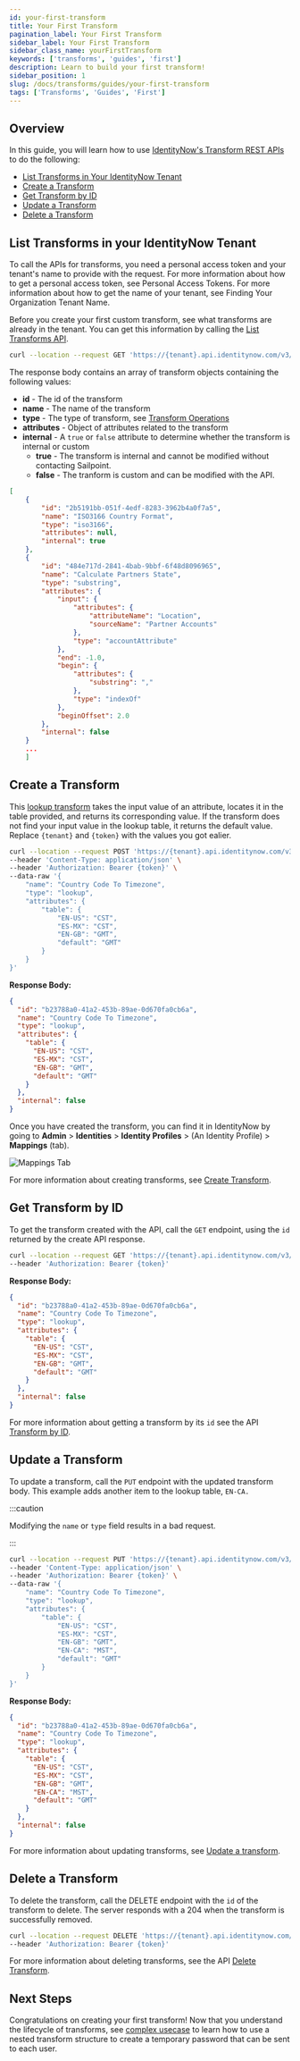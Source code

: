 ```yaml
---
id: your-first-transform
title: Your First Transform
pagination_label: Your First Transform
sidebar_label: Your First Transform
sidebar_class_name: yourFirstTransform
keywords: ['transforms', 'guides', 'first']
description: Learn to build your first transform!
sidebar_position: 1
slug: /docs/transforms/guides/your-first-transform
tags: ['Transforms', 'Guides', 'First']
---
```


## Overview

In this guide, you will learn how to use [IdentityNow's Transform REST APIs](/idn/api/v3/transforms) to do the following:

- [List Transforms in Your IdentityNow Tenant](#list-transforms-in-your-identitynow-tenant)
- [Create a Transform](#create-a-transform)
- [Get Transform by ID](#get-transform-by-id)
- [Update a Transform](#update-a-transform)
- [Delete a Transform](#delete-a-transform)

## List Transforms in your IdentityNow Tenant

To call the APIs for transforms, you need a personal access token and your tenant's name to provide with the request. For more information about how to get a personal access token, see Personal Access Tokens. For more information about how to get the name of your tenant, see Finding Your Organization Tenant Name.

Before you create your first custom transform, see what transforms are already in the tenant. You can get this information by calling the [List Transforms API](/idn/api/v3/list-transforms).

```bash
curl --location --request GET 'https://{tenant}.api.identitynow.com/v3/transforms' --header 'Authorization: Bearer {token}'
```

The response body contains an array of transform objects containing the following values:

- **id** - The id of the transform
- **name** - The name of the transform
- **type** - The type of transform, see [Transform Operations](../operations/index.md)
- **attributes** - Object of attributes related to the transform
- **internal** - A `true` or `false` attribute to determine whether the transform is internal or custom
  - **true** - The transform is internal and cannot be modified without contacting Sailpoint.
  - **false** - The tranform is custom and can be modified with the API.

```json
[
    {
        "id": "2b5191bb-051f-4edf-8283-3962b4a0f7a5",
        "name": "ISO3166 Country Format",
        "type": "iso3166",
        "attributes": null,
        "internal": true
    },
    {
        "id": "484e717d-2841-4bab-9bbf-6f48d8096965",
        "name": "Calculate Partners State",
        "type": "substring",
        "attributes": {
            "input": {
                "attributes": {
                    "attributeName": "Location",
                    "sourceName": "Partner Accounts"
                },
                "type": "accountAttribute"
            },
            "end": -1.0,
            "begin": {
                "attributes": {
                    "substring": ","
                },
                "type": "indexOf"
            },
            "beginOffset": 2.0
        },
        "internal": false
    }
    ...
    ]
```

## Create a Transform

This [lookup transform](../operations/lookup.md) takes the input value of an attribute, locates it in the table provided, and returns its corresponding value. If the transform does not find your input value in the lookup table, it returns the default value. Replace `{tenant}` and `{token}` with the values you got ealier.

```bash
curl --location --request POST 'https://{tenant}.api.identitynow.com/v3/transforms' \
--header 'Content-Type: application/json' \
--header 'Authorization: Bearer {token}' \
--data-raw '{
    "name": "Country Code To Timezone",
    "type": "lookup",
    "attributes": {
        "table": {
            "EN-US": "CST",
            "ES-MX": "CST",
            "EN-GB": "GMT",
            "default": "GMT"
        }
    }
}'
```

**Response Body:**

```json
{
  "id": "b23788a0-41a2-453b-89ae-0d670fa0cb6a",
  "name": "Country Code To Timezone",
  "type": "lookup",
  "attributes": {
    "table": {
      "EN-US": "CST",
      "ES-MX": "CST",
      "EN-GB": "GMT",
      "default": "GMT"
    }
  },
  "internal": false
}
```

Once you have created the transform, you can find it in IdentityNow by going to **Admin** > **Identities** > **Identity Profiles** > (An Identity Profile) > **Mappings** (tab).

![Mappings Tab](./img/mappings_tab.png)

For more information about creating transforms, see [Create Transform](/idn/api/v3/create-transform).

## Get Transform by ID

To get the transform created with the API, call the `GET` endpoint, using the `id` returned by the create API response.

```bash
curl --location --request GET 'https://{tenant}.api.identitynow.com/v3/transforms/b23788a0-41a2-453b-89ae-0d670fa0cb6a' \
--header 'Authorization: Bearer {token}'
```

**Response Body:**

```json
{
  "id": "b23788a0-41a2-453b-89ae-0d670fa0cb6a",
  "name": "Country Code To Timezone",
  "type": "lookup",
  "attributes": {
    "table": {
      "EN-US": "CST",
      "ES-MX": "CST",
      "EN-GB": "GMT",
      "default": "GMT"
    }
  },
  "internal": false
}
```

For more information about getting a transform by its `id` see the API [Transform by ID](/idn/api/v3/get-transform).

## Update a Transform

To update a transform, call the `PUT` endpoint with the updated transform body. This example adds another item to the lookup table, `EN-CA.`

:::caution

Modifying the `name` or `type` field results in a bad request.

:::

```bash
curl --location --request PUT 'https://{tenant}.api.identitynow.com/v3/transforms/b23788a0-41a2-453b-89ae-0d670fa0cb6a' \
--header 'Content-Type: application/json' \
--header 'Authorization: Bearer {token}' \
--data-raw '{
    "name": "Country Code To Timezone",
    "type": "lookup",
    "attributes": {
        "table": {
            "EN-US": "CST",
            "ES-MX": "CST",
            "EN-GB": "GMT",
            "EN-CA": "MST",
            "default": "GMT"
        }
    }
}'
```

**Response Body:**

```json
{
  "id": "b23788a0-41a2-453b-89ae-0d670fa0cb6a",
  "name": "Country Code To Timezone",
  "type": "lookup",
  "attributes": {
    "table": {
      "EN-US": "CST",
      "ES-MX": "CST",
      "EN-GB": "GMT",
      "EN-CA": "MST",
      "default": "GMT"
    }
  },
  "internal": false
}
```

For more information about updating transforms, see [Update a transform](/idn/api/v3/update-transform).

## Delete a Transform

To delete the transform, call the DELETE endpoint with the `id` of the transform to delete. The server responds with a 204 when the transform is successfully removed.

```bash
curl --location --request DELETE 'https://{tenant}.api.identitynow.com/v3/transforms/b23788a0-41a2-453b-89ae-0d670fa0cb6a' \
--header 'Authorization: Bearer {token}'
```

For more information about deleting transforms, see the API [Delete Transform](/idn/api/v3/delete-transform).

## Next Steps

Congratulations on creating your first transform! Now that you understand the lifecycle of transforms, see [complex usecase](./temporary-password.md) to learn how to use a nested transform structure to create a temporary password that can be sent to each user.
